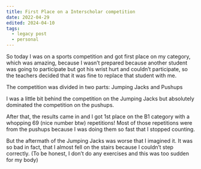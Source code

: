 ```yaml
---
title: First Place on a Interscholar competition
date: 2022-04-29
edited: 2024-04-10
tags:
  - legacy post
  - personal
---
```


So today I was on a sports competition and got first place on my category, which was amazing, because I wasn’t prepared because another student was going to participate but got his wrist hurt and couldn’t participate, so the teachers decided that it was fine to replace that student with me.

The competition was divided in two parts: Jumping Jacks and Pushups

I was a little bit behind the competition on the Jumping Jacks but absolutely dominated the competition on the pushups.

After that, the results came in and I got 1st place on the B1 category with a whopping 69 (nice number btw) repetitions! Most of those repetitions were from the pushups because I was doing them so fast that I stopped counting.

But the aftermath of the Jumping Jacks was worse that I imagined it. It was so bad in fact, that I almost fell on the stairs because I couldn’t step correctly. (To be honest, I don’t do any exercises and this was too sudden for my body)
